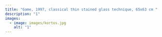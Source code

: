 ```yaml
---
title: "Game, 1997, classical thin stained glass technique, 65x63 cm "
description: "1"
images:
  - image: images/kortos.jpg
    alt: "1"
---
```

